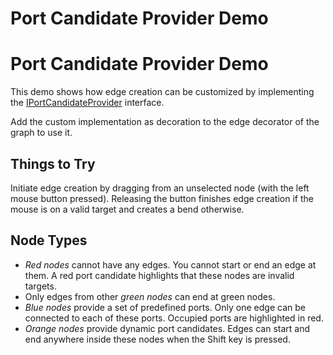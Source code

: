 <!--
 //////////////////////////////////////////////////////////////////////////////
 // @license
 // This file is part of yFiles for HTML 2.6.
 // Use is subject to license terms.
 //
 // Copyright (c) 2000-2023 by yWorks GmbH, Vor dem Kreuzberg 28,
 // 72070 Tuebingen, Germany. All rights reserved.
 //
 //////////////////////////////////////////////////////////////////////////////
-->
# Port Candidate Provider Demo

# Port Candidate Provider Demo

This demo shows how edge creation can be customized by implementing the [IPortCandidateProvider](https://docs.yworks.com/yfileshtml/#/api/IPortCandidateProvider) interface.

Add the custom implementation as decoration to the edge decorator of the graph to use it.

## Things to Try

Initiate edge creation by dragging from an unselected node (with the left mouse button pressed). Releasing the button finishes edge creation if the mouse is on a valid target and creates a bend otherwise.

## Node Types

- _Red nodes_ cannot have any edges. You cannot start or end an edge at them. A red port candidate highlights that these nodes are invalid targets.
- Only edges from other _green nodes_ can end at green nodes.
- _Blue nodes_ provide a set of predefined ports. Only one edge can be connected to each of these ports. Occupied ports are highlighted in red.
- _Orange nodes_ provide dynamic port candidates. Edges can start and end anywhere inside these nodes when the Shift key is pressed.

